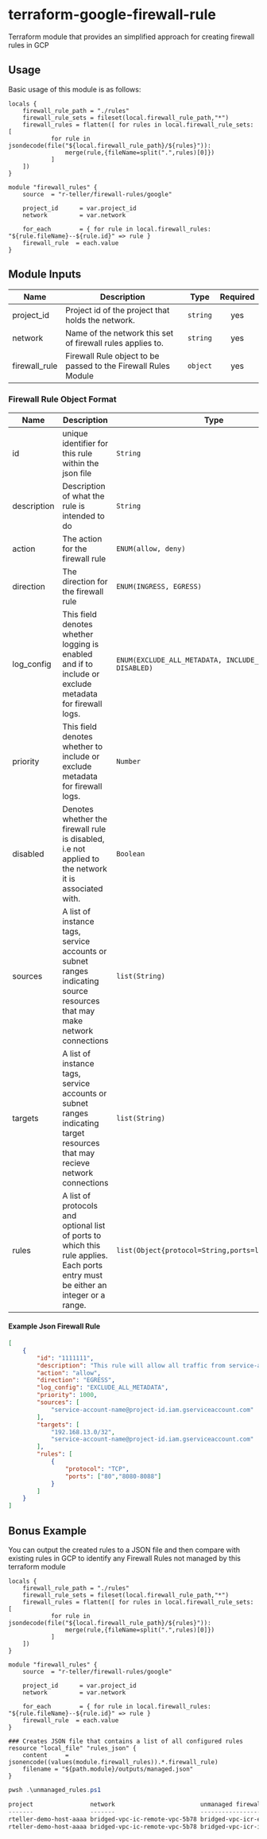 # terraform-google-firewall-rule
Terraform module that provides an simplified approach for creating firewall rules in GCP

## Usage
Basic usage of this module is as follows:

```hcl
locals {
    firewall_rule_path = "./rules"
    firewall_rule_sets = fileset(local.firewall_rule_path,"*")
    firewall_rules = flatten([ for rules in local.firewall_rule_sets: [
            for rule in jsondecode(file("${local.firewall_rule_path}/${rules}")): 
                merge(rule,{fileName=split(".",rules)[0]})
            ]    
    ])
}

module "firewall_rules" { 
    source  = "r-teller/firewall-rules/google"

    project_id      = var.project_id
    network         = var.network

    for_each        = { for rule in local.firewall_rules:  "${rule.fileName}--${rule.id}" => rule }
    firewall_rule  = each.value
}
```

## Module Inputs
| Name | Description | Type | Required |
|------|-------------|------|:--------:|
| project_id | Project id of the project that holds the network. | `string` | yes |
| network | Name of the network this set of firewall rules applies to. | `string` | yes |
| firewall_rule | Firewall Rule object to be passed to the Firewall Rules Module | `object` | yes |

### Firewall Rule Object Format
| Name | Description | Type | Default | Example | Required |
|------|-------------|------|---------|---------|:--------:|
| id | unique identifier for this rule within the json file | `String` | N/A | `uniqueid111` | yes |
| description | Description of what the rule is intended to do | `String` | `null` | `Description of firewall rule` | no |
| action | The action for the firewall rule | `ENUM(allow, deny)` | N/A | `allow` | yes |
| direction | The direction for the firewall rule | `ENUM(INGRESS, EGRESS)` | N/A | `INGRESS` | yes |
| log_config | This field denotes whether logging is enabled and if to include or exclude metadata for firewall logs. | `ENUM(EXCLUDE_ALL_METADATA, INCLUDE_ALL_METADATA, DISABLED)` | `DISABLED` | `INCLUDE_ALL_METADATA` | no |
| priority | This field denotes whether to include or exclude metadata for firewall logs. | `Number` | `1000` | `1000` | no |
| disabled | Denotes whether the firewall rule is disabled, i.e not applied to the network it is associated with. | `Boolean` | `false` | `false` | no |
| sources | A list of instance tags, service accounts or subnet ranges indicating source resources that may make network connections | `list(String)` | N/A | `[]` | yes |
| targets | A list of instance tags, service accounts or subnet ranges indicating target resources that may recieve network connections | `list(String)` | N/A | `[]` | yes |
| rules | A list of protocols and optional list of ports to which this rule applies. Each ports entry must be either an integer or a range. | `list(Object{protocol=String,ports=list(String)})` | N/A | `[{protocol=TCP,ports=[80,443]}]` | yes |

#### Example Json Firewall Rule
```json
[
    {
        "id": "1111111",
        "description": "This rule will allow all traffic from service-account-name@project-id.iam.gserviceaccount.com to 192.168.13.0/32 and instances running with service-account service-account-name@project-id.iam.gserviceaccount.com ",
        "action": "allow",
        "direction": "EGRESS",
        "log_config": "EXCLUDE_ALL_METADATA",
        "priority": 1000,
        "sources": [
            "service-account-name@project-id.iam.gserviceaccount.com"
        ],
        "targets": [
            "192.168.13.0/32",
            "service-account-name@project-id.iam.gserviceaccount.com"
        ],
        "rules": [
            {
                "protocol": "TCP",
                "ports": ["80","8080-8088"]
            }
        ]
    }
]
```

## Bonus Example
You can output the created rules to a JSON file and then compare with existing rules in GCP to identify any Firewall Rules not managed by this terraform module

```hcl
locals {
    firewall_rule_path = "./rules"
    firewall_rule_sets = fileset(local.firewall_rule_path,"*")
    firewall_rules = flatten([ for rules in local.firewall_rule_sets: [
            for rule in jsondecode(file("${local.firewall_rule_path}/${rules}")): 
                merge(rule,{fileName=split(".",rules)[0]})
            ]    
    ])
}

module "firewall_rules" { 
    source  = "r-teller/firewall-rules/google"

    project_id      = var.project_id
    network         = var.network

    for_each        = { for rule in local.firewall_rules:  "${rule.fileName}--${rule.id}" => rule }
    firewall_rule  = each.value
}

### Creates JSON file that contains a list of all configured rules
resource "local_file" "rules_json" {
    content     = jsonencode((values(module.firewall_rules)).*.firewall_rule)
    filename = "${path.module}/outputs/managed.json"
}
```

```powershell
pwsh .\unmanaged_rules.ps1

project                network                        unmanaged firewall rule      disabled
-------                -------                        -----------------------      --------
rteller-demo-host-aaaa bridged-vpc-ic-remote-vpc-5b78 bridged-vpc-icr-echo-fw-5b78    False
rteller-demo-host-aaaa bridged-vpc-ic-remote-vpc-5b78 bridged-vpc-icr-iap-fw-5b78     False
```